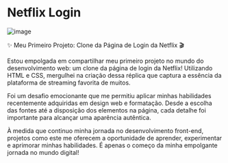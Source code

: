# Netflix Login


![image](https://github.com/carolczeder/projeto-netflix-login/assets/103961258/2cf1513d-ac3c-4578-9ccd-2dd422317e09)



✨ Meu Primeiro Projeto: Clone da Página de Login da Netflix 🎬

Estou empolgada em compartilhar meu primeiro projeto no mundo do desenvolvimento web: um clone da página de login da Netflix! Utilizando HTML e CSS, mergulhei na criação dessa réplica que captura a essência da plataforma de streaming favorita de muitos.

Foi um desafio emocionante que me permitiu aplicar minhas habilidades recentemente adquiridas em design web e formatação. Desde a escolha das fontes até a disposição dos elementos na página, cada detalhe foi importante para alcançar uma aparência autêntica.

À medida que continuo minha jornada no desenvolvimento front-end, projetos como este me oferecem a oportunidade de aprender, experimentar e aprimorar minhas habilidades. É apenas o começo da minha empolgante jornada no mundo digital!

